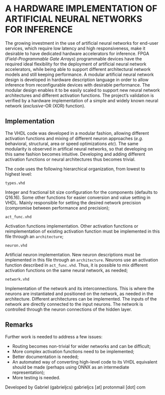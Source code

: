 A HARDWARE IMPLEMENTATION OF ARTIFICIAL NEURAL NETWORKS FOR INFERENCE
=====================================================================

The growing investment in the use of artificial neural networks for end-user services, which require low latency and high responsiveness, make it desirable to have dedicated hardware accelerators for inference. FPGA (*Field-Programmable Gate Arrays*) programmable devices have the required ideal flexibility for the deployment of artificial neural network accelerators, while being able to support different architectural network models and still keeping performance. A modular artificial neural network design is developed in hardware description language in order to allow inference from reconfigurable devices with desirable performance. The modular design enables it to be easily scaled to support new neural network architectures and different activation functions. The project’s validation is verified by a hardware implementation of a simple and widely known neural network (*exclusive*-OR (XOR) function).

Implementation
--------------
The VHDL code was developed in a modular fashion, allowing different activation functions and mixing of different neuron approaches (*e.g.* behavioral, structural, area or speed optimizations *etc*). The same modularity is observed in artifical neural networks, so that developing on this same fashion becomes intuitive. Developing and adding different activation functions or neural architectures thus becomes trivial.

The code uses the following hierarchical organization, from lowest to highest level:

```
types.vhd
```
Integer and fractional bit size configuration for the components (defaults to Q16.16). Some other functions for easier conversion and value setting in VHDL. Mainly responsible for setting the desired network precision (compromise between performance and precision);

```
act_func.vhd
```
Activation functions implementation. Other activation functions or reimplementation of existing activation function must be implemented in this file through an `architecture`;

```
neuron.vhd
```
Artificial neuron implementation. New neuron descriptions must be implemented in this file through an `architecture`. Neurons use an activation function described in `act_func.vhd`. Thus, it is possible to mix different activation functions on the same neural network, as needed;

```
network.vhd
```
Implementation of the network and its interconnections. This is where the neurons are instantiated and positioned on the network, as needed in the architecture. Different architectures can be implemented. The inputs of the network are directly connected to the input neurons. The network is controlled through the neuron connections of the hidden layer.

Remarks
-------
Further work is needed to address a few issues:
* Routing becomes non-trivial for wider networks and can be difficult;
* More complex activation functions need to be implemented;
* Better documentation is needed;
* An automated way of converting high-level code to its VHDL equivalent should be made (perhaps using ONNX as an intermediate representation);
* More testing is needed.


Developed by Gabriel (gabrieljcs)
gabrieljcs [at] protonmail [dot] com
